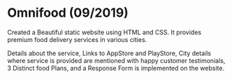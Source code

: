 # Omnifood (09/2019)
Created a Beautiful static website using HTML and CSS. It provides premium food delivery services in various cities.

Details about the service, Links to AppStore and PlayStore, City details where service is provided are mentioned with happy customer testimonials, 3 Distinct food Plans, and a Response Form is implemented on the website.
